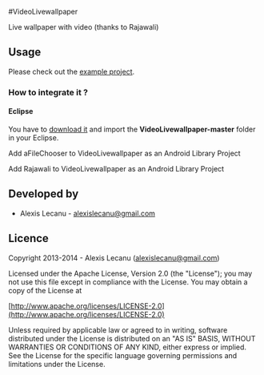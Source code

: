 #VideoLivewallpaper


Live wallpaper with video (thanks to Rajawali)


## Usage

Please check out the [example project](https://github.com/ravenfeld/VideoLivewallpaper/tree/master).


### How to integrate it ?

#### Eclipse
 You have to [download it](https://github.com/ravenfeld/VideoLivewallpaper/archive/master.zip) and import the **VideoLivewallpaper-master** folder in your Eclipse.
 
Add aFileChooser to VideoLivewallpaper as an Android Library Project

Add Rajawali to VideoLivewallpaper as an Android Library Project  
## Developed by
  * Alexis Lecanu - [alexislecanu@gmail.com](mailto:alexislecanu@gmail.com)
    
    
## Licence
    
Copyright 2013-2014 - Alexis Lecanu ([alexislecanu@gmail.com](mailto:alexislecanu@gmail.com))
    
Licensed under the Apache License, Version 2.0 (the "License"); you may not
use this file except in compliance with the License. You may obtain a copy of
the License at

  [http://www.apache.org/licenses/LICENSE-2.0](http://www.apache.org/licenses/LICENSE-2.0)
    
Unless required by applicable law or agreed to in writing, software
distributed under the License is distributed on an "AS IS" BASIS, WITHOUT
WARRANTIES OR CONDITIONS OF ANY KIND, either express or implied. See the
License for the specific language governing permissions and limitations under
the License.
